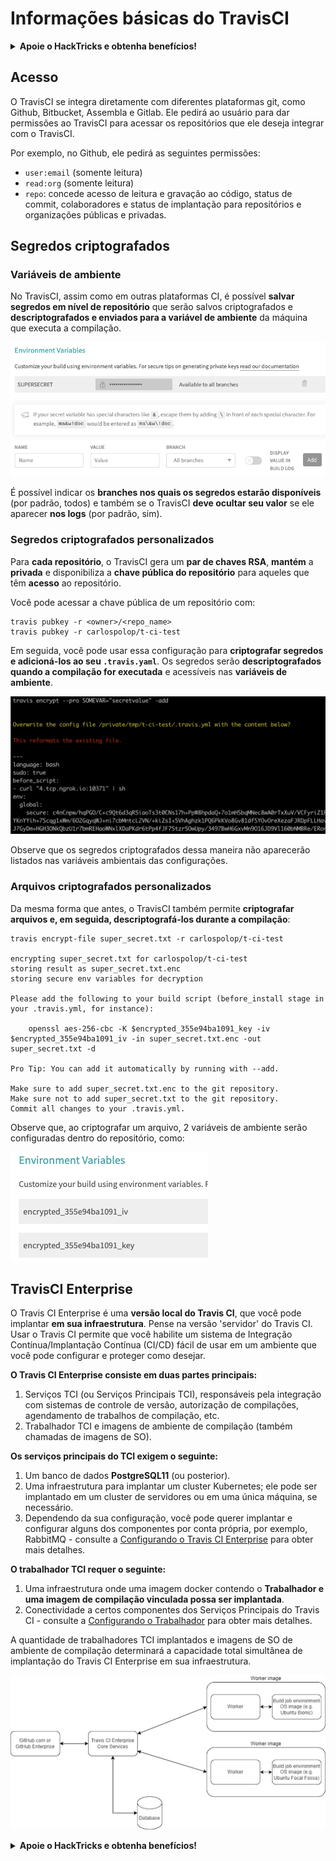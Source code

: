 # Informações básicas do TravisCI

<details>

<summary><strong>Apoie o HackTricks e obtenha benefícios!</strong></summary>

* Se você quiser ver sua **empresa anunciada no HackTricks** ou se quiser acessar a **última versão do PEASS ou baixar o HackTricks em PDF**, confira os [**PLANOS DE ASSINATURA**](https://github.com/sponsors/carlospolop)!
* Adquira o [**oficial PEASS & HackTricks swag**](https://peass.creator-spring.com)
* Descubra [**The PEASS Family**](https://opensea.io/collection/the-peass-family), nossa coleção exclusiva de [**NFTs**](https://opensea.io/collection/the-peass-family)
* **Junte-se ao** 💬 [**grupo do Discord**](https://discord.gg/hRep4RUj7f) ou ao [**grupo do telegram**](https://t.me/peass) ou **siga-me** no **Twitter** 🐦 [**@carlospolopm**](https://twitter.com/carlospolopm).
* **Compartilhe suas técnicas de hacking enviando PRs para os repositórios do** [**HackTricks**](https://github.com/carlospolop/hacktricks) e [**HackTricks Cloud**](https://github.com/carlospolop/hacktricks-cloud) no Github.

</details>

## Acesso

O TravisCI se integra diretamente com diferentes plataformas git, como Github, Bitbucket, Assembla e Gitlab. Ele pedirá ao usuário para dar permissões ao TravisCI para acessar os repositórios que ele deseja integrar com o TravisCI.

Por exemplo, no Github, ele pedirá as seguintes permissões:

* `user:email` (somente leitura)
* `read:org` (somente leitura)
* `repo`: concede acesso de leitura e gravação ao código, status de commit, colaboradores e status de implantação para repositórios e organizações públicas e privadas.

## Segredos criptografados

### Variáveis de ambiente

No TravisCI, assim como em outras plataformas CI, é possível **salvar segredos em nível de repositório** que serão salvos criptografados e **descriptografados e enviados para a variável de ambiente** da máquina que executa a compilação.

![](<../../.gitbook/assets/image (44).png>)

É possível indicar os **branches nos quais os segredos estarão disponíveis** (por padrão, todos) e também se o TravisCI **deve ocultar seu valor** se ele aparecer **nos logs** (por padrão, sim).

### Segredos criptografados personalizados

Para **cada repositório**, o TravisCI gera um **par de chaves RSA**, **mantém** a **privada** e disponibiliza a **chave pública do repositório** para aqueles que têm **acesso** ao repositório.

Você pode acessar a chave pública de um repositório com:

```
travis pubkey -r <owner>/<repo_name>
travis pubkey -r carlospolop/t-ci-test
```

Em seguida, você pode usar essa configuração para **criptografar segredos e adicioná-los ao seu `.travis.yaml`**. Os segredos serão **descriptografados quando a compilação for executada** e acessíveis nas **variáveis de ambiente**.

![](<../../.gitbook/assets/image (2) (2) (1).png>)

Observe que os segredos criptografados dessa maneira não aparecerão listados nas variáveis ambientais das configurações.

### Arquivos criptografados personalizados

Da mesma forma que antes, o TravisCI também permite **criptografar arquivos e, em seguida, descriptografá-los durante a compilação**:

```
travis encrypt-file super_secret.txt -r carlospolop/t-ci-test

encrypting super_secret.txt for carlospolop/t-ci-test
storing result as super_secret.txt.enc
storing secure env variables for decryption

Please add the following to your build script (before_install stage in your .travis.yml, for instance):

    openssl aes-256-cbc -K $encrypted_355e94ba1091_key -iv $encrypted_355e94ba1091_iv -in super_secret.txt.enc -out super_secret.txt -d

Pro Tip: You can add it automatically by running with --add.

Make sure to add super_secret.txt.enc to the git repository.
Make sure not to add super_secret.txt to the git repository.
Commit all changes to your .travis.yml.
```

Observe que, ao criptografar um arquivo, 2 variáveis de ambiente serão configuradas dentro do repositório, como:

![](<../../.gitbook/assets/image (71).png>)

## TravisCI Enterprise

O Travis CI Enterprise é uma **versão local do Travis CI**, que você pode implantar **em sua infraestrutura**. Pense na versão 'servidor' do Travis CI. Usar o Travis CI permite que você habilite um sistema de Integração Contínua/Implantação Contínua (CI/CD) fácil de usar em um ambiente que você pode configurar e proteger como desejar.

**O Travis CI Enterprise consiste em duas partes principais:**

1. Serviços TCI (ou Serviços Principais TCI), responsáveis pela integração com sistemas de controle de versão, autorização de compilações, agendamento de trabalhos de compilação, etc.
2. Trabalhador TCI e imagens de ambiente de compilação (também chamadas de imagens de SO).

**Os serviços principais do TCI exigem o seguinte:**

1. Um banco de dados **PostgreSQL11** (ou posterior).
2. Uma infraestrutura para implantar um cluster Kubernetes; ele pode ser implantado em um cluster de servidores ou em uma única máquina, se necessário.
3. Dependendo da sua configuração, você pode querer implantar e configurar alguns dos componentes por conta própria, por exemplo, RabbitMQ - consulte a [Configurando o Travis CI Enterprise](https://docs.travis-ci.com/user/enterprise/tcie-3.x-setting-up-travis-ci-enterprise/) para obter mais detalhes.

**O trabalhador TCI requer o seguinte:**

1. Uma infraestrutura onde uma imagem docker contendo o **Trabalhador e uma imagem de compilação vinculada possa ser implantada**.
2. Conectividade a certos componentes dos Serviços Principais do Travis CI - consulte a [Configurando o Trabalhador](https://docs.travis-ci.com/user/enterprise/setting-up-worker/) para obter mais detalhes.

A quantidade de trabalhadores TCI implantados e imagens de SO de ambiente de compilação determinará a capacidade total simultânea de implantação do Travis CI Enterprise em sua infraestrutura.

![](<../../.gitbook/assets/image (8) (1) (1).png>)

<details>

<summary><strong>Apoie o HackTricks e obtenha benefícios!</strong></summary>

* Se você quiser ver sua **empresa anunciada no HackTricks** ou se quiser acessar a **última versão do PEASS ou baixar o HackTricks em PDF**, confira os [**PLANOS DE ASSINATURA**](https://github.com/sponsors/carlospolop)!
* Adquira o [**oficial PEASS & HackTricks swag**](https://peass.creator-spring.com)
* Descubra [**The PEASS Family**](https://opensea.io/collection/the-peass-family), nossa coleção exclusiva de [**NFTs**](https://opensea.io/collection/the-peass-family)
* **Junte-se ao** 💬 [**grupo do Discord**](https://discord.gg/hRep4RUj7f) ou ao [**grupo do telegram**](https://t.me/peass) ou **siga-me** no **Twitter** 🐦 [**@carlospolopm**](https://twitter.com/carlospolopm).
* **Compartilhe suas técnicas de hacking enviando PRs para os repositórios do** [**HackTricks**](https://github.com/carlospolop/hacktricks) e [**HackTricks Cloud**](https://github.com/carlospolop/hacktricks-cloud) no Github.

</details>